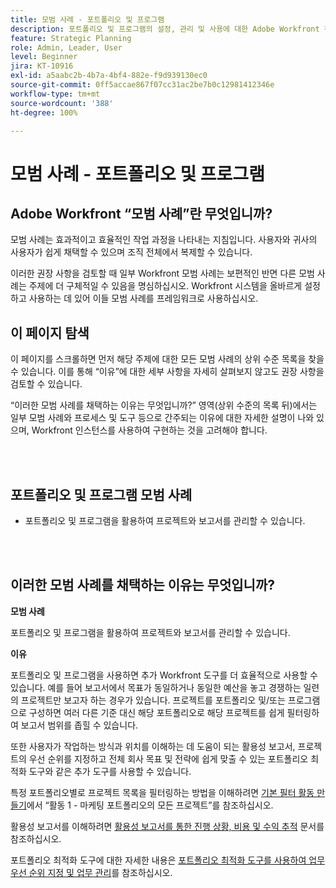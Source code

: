 ```yaml
---
title: 모범 사례 - 포트폴리오 및 프로그램
description: 포트폴리오 및 프로그램의 설정, 관리 및 사용에 대한 Adobe Workfront 전문가의 모범 사례 권장 사항을 살펴봅니다.
feature: Strategic Planning
role: Admin, Leader, User
level: Beginner
jira: KT-10916
exl-id: a5aabc2b-4b7a-4bf4-882e-f9d939130ec0
source-git-commit: 0ff5accae867f07cc31ac2be7b0c12981412346e
workflow-type: tm+mt
source-wordcount: '388'
ht-degree: 100%

---
```


# 모범 사례 - 포트폴리오 및 프로그램

## Adobe Workfront “모범 사례”란 무엇입니까?

모범 사례는 효과적이고 효율적인 작업 과정을 나타내는 지침입니다. 사용자와 귀사의 사용자가 쉽게 채택할 수 있으며 조직 전체에서 복제할 수 있습니다.

이러한 권장 사항을 검토할 때 일부 Workfront 모범 사례는 보편적인 반면 다른 모범 사례는 주제에 더 구체적일 수 있음을 명심하십시오. Workfront 시스템을 올바르게 설정하고 사용하는 데 있어 이들 모범 사례를 프레임워크로 사용하십시오.

## 이 페이지 탐색

이 페이지를 스크롤하면 먼저 해당 주제에 대한 모든 모범 사례의 상위 수준 목록을 찾을 수 있습니다. 이를 통해 “이유”에 대한 세부 사항을 자세히 살펴보지 않고도 권장 사항을 검토할 수 있습니다.

“이러한 모범 사례를 채택하는 이유는 무엇입니까?” 영역(상위 수준의 목록 뒤)에서는 일부 모범 사례와 프로세스 및 도구 등으로 간주되는 이유에 대한 자세한 설명이 나와 있으며, Workfront 인스턴스를 사용하여 구현하는 것을 고려해야 합니다.

</br>
</br>

## 포트폴리오 및 프로그램 모범 사례

* 포트폴리오 및 프로그램을 활용하여 프로젝트와 보고서를 관리할 수 있습니다.

</br>
</br>

## 이러한 모범 사례를 채택하는 이유는 무엇입니까?

**모범 사례**

포트폴리오 및 프로그램을 활용하여 프로젝트와 보고서를 관리할 수 있습니다.

**이유**

포트폴리오 및 프로그램을 사용하면 추가 Workfront 도구를 더 효율적으로 사용할 수 있습니다. 예를 들어 보고서에서 목표가 동일하거나 동일한 예산을 놓고 경쟁하는 일련의 프로젝트만 보고자 하는 경우가 있습니다. 프로젝트를 포트폴리오 및/또는 프로그램으로 구성하면 여러 다른 기준 대신 해당 포트폴리오로 해당 프로젝트를 쉽게 필터링하여 보고서 범위를 좁힐 수 있습니다.

또한 사용자가 작업하는 방식과 위치를 이해하는 데 도움이 되는 활용성 보고서, 프로젝트의 우선 순위를 지정하고 전체 회사 목표 및 전략에 쉽게 맞출 수 있는 포트폴리오 최적화 도구와 같은 추가 도구를 사용할 수 있습니다.

특정 포트폴리오별로 프로젝트 목록을 필터링하는 방법을 이해하려면 [기본 필터 활동 만들기](https://experienceleague.adobe.com/docs/workfront-learn/tutorials-workfront/reporting/basic-reporting/create-a-basic-filter-activity.html)에서 “활동 1 - 마케팅 포트폴리오의 모든 프로젝트”를 참조하십시오.

활용성 보고서를 이해하려면 [활용성 보고서를 통한 진행 상황, 비용 및 수익 추적](https://experienceleague.adobe.com/docs/workfront/using/manage-resources/resource-utilization/view-utilization-information.html?lang=ko-KR#track-progress-cost-and-revenue-with-the-utilization-report) 문서를 참조하십시오.

포트폴리오 최적화 도구에 대한 자세한 내용은 [포트폴리오 최적화 도구를 사용하여 업무 우선 순위 지정 및 업무 관리](https://experienceleague.adobe.com/docs/workfront-learn/tutorials-workfront/manage-work/portfolios/prioritize-and-manage-work-with-portfolios.html)를 참조하십시오.
